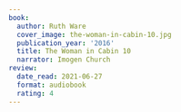 ```yaml
---
book:
  author: Ruth Ware
  cover_image: the-woman-in-cabin-10.jpg
  publication_year: '2016'
  title: The Woman in Cabin 10
  narrator: Imogen Church
review:
  date_read: 2021-06-27
  format: audiobook
  rating: 4
---
```

